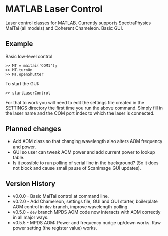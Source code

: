 # MATLAB Laser Control

Laser control classes for MATLAB. 
Currently supports SpectraPhysics MaiTai (all models) and Coherent Chameleon. 
Basic GUI.


## Example

Basic low-level control
```
>> MT = maitai('COM1');
>> MT.turnOn
>> MT.openShutter
```

To start the GUI:
```
>> startLaserControl
```

For that to work you will need to edit the settings file created in the SETTINGS directory the first time you run the above command. Simply fill in the laser name and the COM port index to which the laser is connected. 


## Planned changes
* Add AOM class so that changing wavelength also alters AOM frequency and power. 
* GUI so user can tweak AOM power and add current power to lookup table. 
* Is it possible to run polling of serial line in the background? (So it does not block and cause small pause of ScanImage GUI updates). 


## Version History
* v0.0.0 - Basic MaiTai control at command line.
* v0.2.0 - Add Chameleon, settings file, GUI and GUI starter, boilerplate AOM control in `dev` branch, improve wavelength polling. 
* v0.5.0 - `dev` branch MPDS AOM code now interacts with AOM correctly in all major ways.
* v0.5.5 - MPDS AOM: Power and frequency nudge up/down works. Raw power setting (the register value) works.